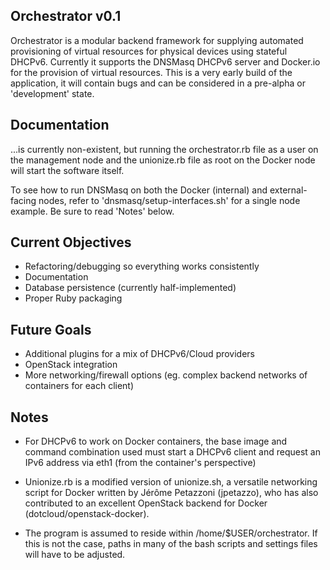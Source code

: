 ## Orchestrator v0.1

Orchestrator is a modular backend framework for supplying automated provisioning of virtual resources for physical devices using stateful DHCPv6. Currently it
supports the DNSMasq DHCPv6 server and Docker.io for the provision of virtual resources. This is a very early build of the application, it will contain bugs and
can be considered in a pre-alpha or 'development' state. 

## Documentation

...is currently non-existent, but running the orchestrator.rb file as a user on the management node and the unionize.rb file as root on the Docker node will start the software itself.

To see how to run DNSMasq on both the Docker (internal) and external-facing nodes, refer to 'dnsmasq/setup-interfaces.sh' for a single node example. Be sure to read 'Notes' below.

## Current Objectives

* Refactoring/debugging so everything works consistently
* Documentation
* Database persistence (currently half-implemented)
* Proper Ruby packaging

## Future Goals 

* Additional plugins for a mix of DHCPv6/Cloud providers
* OpenStack integration
* More networking/firewall options (eg. complex backend networks of containers for each client)

## Notes

* For DHCPv6 to work on Docker containers, the base image and command combination used must start a DHCPv6 client and request an IPv6 address via eth1 (from the container's perspective)

* Unionize.rb is a modified version of unionize.sh, a versatile networking script for Docker written by Jérôme Petazzoni (jpetazzo), who has also contributed to an excellent OpenStack backend for Docker (dotcloud/openstack-docker). 

* The program is assumed to reside within /home/$USER/orchestrator. If this is not the case, paths in many of the bash scripts and settings files will have to be adjusted.
